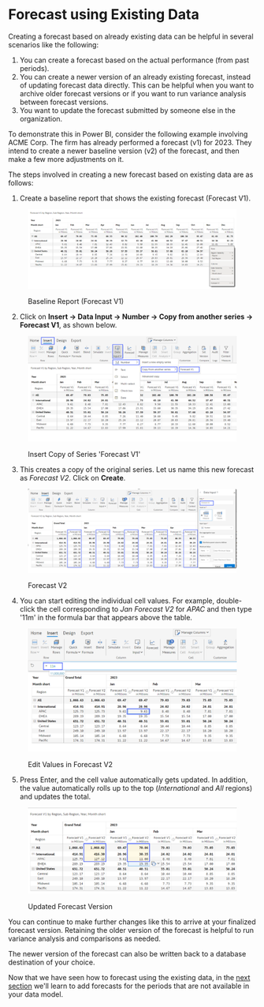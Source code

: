 # Forecast using Existing Data

Creating a forecast based on already existing data can be helpful in several scenarios like the following:

1. You can create a forecast based on the actual performance (from past periods).&#x20;
2. You can create a newer version of an already existing forecast, instead of updating forecast data directly. This can be helpful when you want to archive older forecast versions or if you want to run variance analysis between forecast versions.
3. You want to update the forecast submitted by someone else in the organization.

To demonstrate this in Power BI, consider the following example involving ACME Corp. The firm has already performed a forecast (v1) for 2023. They intend to create a newer baseline version (v2) of the forecast, and then make a few more adjustments on it.

The steps involved in creating a new forecast based on existing data are as follows:&#x20;

1. Create a baseline report that shows the existing forecast (Forecast V1).

<figure><img src="../../../../.gitbook/assets/2023 fc.png" alt=""><figcaption><p>Baseline Report (Forecast V1)</p></figcaption></figure>

2. Click on **Insert -> Data Input -> Number -> Copy from another series -> Forecast V1**, as shown below.

<figure><img src="../../../../.gitbook/assets/2023 fc v2.png" alt=""><figcaption><p>Insert Copy of Series 'Forecast V1'</p></figcaption></figure>

3. This creates a copy of the original series. Let us name this new forecast as _Forecast V2_. Click on **Create**.

<figure><img src="../../../../.gitbook/assets/2023 fc v2_1.png" alt=""><figcaption><p>Forecast V2</p></figcaption></figure>

4. You can start editing the individual cell values. For example, double-click the cell corresponding to _Jan Forecast V2_ for _APAC_ and then type '11m' in the formula bar that appears above the table.

<figure><img src="../../../../.gitbook/assets/2023 fc v2_2.png" alt=""><figcaption><p>Edit Values in Forecast V2</p></figcaption></figure>

5. Press Enter, and the cell value automatically gets updated. In addition, the value automatically rolls up to the top (_International_ and _All_ regions) and updates the total.

<figure><img src="../../../../.gitbook/assets/2023 fc v2_3.png" alt=""><figcaption><p>Updated Forecast Version </p></figcaption></figure>

You can continue to make further changes like this to arrive at your finalized forecast version. Retaining the older version of the forecast is helpful to run variance analysis and comparisons as needed. &#x20;

The newer version of the forecast can also be written back to a database destination of your choice.&#x20;

Now that we have seen how to forecast using the existing data, in the [next section](adding-forecasts-for-periods-unavailable-in-the-model.md) we'll learn to add forecasts for the periods that are not available in your data model.

&#x20;
